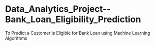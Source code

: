 # Data_Analytics_Project--Bank_Loan_Eligibility_Prediction
To Predict a Customer is Eligible for Bank Loan using Machine Learning Algorithms

